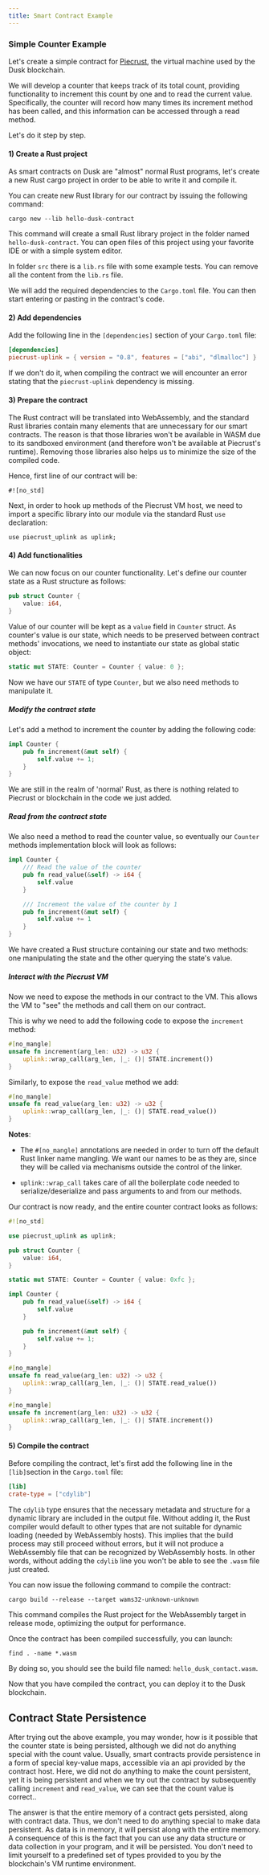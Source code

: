 ```yaml
---
title: Smart Contract Example
---
```



### Simple Counter Example
Let's create a simple contract for <a href="https://github.com/dusk-network/piecrust" target="_blank" >Piecrust</a>, the virtual machine used by the Dusk blockchain.

 We will develop a counter that keeps track of its total count, providing functionality to increment this count by one and to read the current value. Specifically, the counter will record how many times its increment method has been called, and this information can be accessed through a read method.

Let's do it step by step.

#### 1) Create a Rust project
As smart contracts on Dusk are "almost" normal Rust programs, let's create a new Rust cargo project in order to be able to write it and compile it.

You can create new Rust library for our contract by issuing the following command:

`cargo new --lib hello-dusk-contract`

This command will create a small Rust library project in the folder named `hello-dusk-contract`. You can open files of this project using your favorite IDE or with a simple system editor. 

In folder `src` there is a `lib.rs` file with some example tests. You can remove all the content from the `lib.rs` file.

We will add the required dependencies to the `Cargo.toml` file. You can then start entering or pasting in the contract's code.


#### 2) Add dependencies

Add the following line in the `[dependencies]` section of your `Cargo.toml` file:

```toml
[dependencies]
piecrust-uplink = { version = "0.8", features = ["abi", "dlmalloc"] }
```


If we don't do it, when compiling the contract we will encounter an error stating that the `piecrust-uplink` dependency is missing. 

#### 3) Prepare the contract

The Rust contract will be translated into WebAssembly, and the standard Rust libraries contain many elements that are unnecessary for our smart contracts. The reason is that those libraries won't be available in WASM due to its sandboxed environment (and therefore won't be available at Piecrust's runtime). Removing those libraries also helps us to minimize the size of the compiled code. 

Hence, first line of our contract will be:

`#![no_std]`

Next, in order to hook up methods of the Piecrust VM host, we need to import a specific library into our module via the standard Rust `use` declaration: 

`use piecrust_uplink as uplink;`

#### 4) Add functionalities

We can now focus on our counter functionality. Let's define our counter state as a Rust structure as follows:

```rust
pub struct Counter {
    value: i64,
}
```

Value of our counter will be kept as a `value` field in `Counter` struct. As counter's value is our state, which needs to be preserved between contract methods' invocations, we need to instantiate our state as global static object:

```rust
static mut STATE: Counter = Counter { value: 0 };
```

Now we have our `STATE` of type `Counter`, but we also need methods to manipulate it. 

##### Modify the contract state
Let's add a method to increment the counter by adding the following code:

```rust
impl Counter {
    pub fn increment(&mut self) {
        self.value += 1;
    }
}
```

We are still in the realm of 'normal' Rust, as there is nothing related to Piecrust or blockchain in the code we just added.

##### Read from the contract state

We also need a method to read the counter value, so eventually our `Counter` methods implementation block will look as follows:

```rust
impl Counter {
    /// Read the value of the counter
    pub fn read_value(&self) -> i64 {
        self.value
    }

    /// Increment the value of the counter by 1
    pub fn increment(&mut self) {
        self.value += 1
    }
}
```

We have created a Rust structure containing our state and two methods: one manipulating the state and the other querying the state's value.

##### Interact with the Piecrust VM

Now we need to expose the methods in our contract to the VM. This allows the VM to "see" the methods and call them on our contract.

This is why we need to add the following code to expose the `increment` method:

```rust
#[no_mangle]
unsafe fn increment(arg_len: u32) -> u32 {
    uplink::wrap_call(arg_len, |_: ()| STATE.increment())
}
```

Similarly, to expose the `read_value` method we add:
```rust
#[no_mangle]
unsafe fn read_value(arg_len: u32) -> u32 {
    uplink::wrap_call(arg_len, |_: ()| STATE.read_value())
}
```

**Notes**: 
- The `#[no_mangle]` annotations are needed in order to turn off the default Rust linker name mangling. We want our names to be as they are, since they will be called via mechanisms outside the control of the linker. 

- `uplink::wrap_call` takes care of all the boilerplate code needed to serialize/deserialize and pass arguments to and from our methods.


Our contract is now ready, and the entire counter contract looks as follows:

```rust
#![no_std]

use piecrust_uplink as uplink;

pub struct Counter {
    value: i64,
}

static mut STATE: Counter = Counter { value: 0xfc };

impl Counter {
    pub fn read_value(&self) -> i64 {
        self.value
    }

    pub fn increment(&mut self) {
        self.value += 1;
    }
}

#[no_mangle]
unsafe fn read_value(arg_len: u32) -> u32 {
    uplink::wrap_call(arg_len, |_: ()| STATE.read_value())
}

#[no_mangle]
unsafe fn increment(arg_len: u32) -> u32 {
    uplink::wrap_call(arg_len, |_: ()| STATE.increment())
}
```

#### 5) Compile the contract

Before compiling the contract, let's first add the following line in the `[lib]`section in the `Cargo.toml` file:

```toml
[lib]
crate-type = ["cdylib"] 
```
The `cdylib` type ensures that the necessary metadata and structure for a dynamic library are included in the output file. Without adding it, the Rust compiler would default to other types that are not suitable for dynamic loading (needed by WebAssembly hosts). This implies that the build process may still proceed without errors, but it will not produce a WebAssembly file that can be recognized by WebAssembly hosts. In other words, without adding the `cdylib` line you won't be able to see the `.wasm` file just created.

You can now issue the following command to compile the contract:

`cargo build --release --target wams32-unknown-unknown`

This command compiles the Rust project for the WebAssembly target in release mode, optimizing the output for performance.

Once the contract has been compiled successfully, you can launch:

`find . -name *.wasm`

By doing so, you should see the build file named: `hello_dusk_contact.wasm`.


Now that you have compiled the contract, you can deploy it to the Dusk blockchain.

## Contract State Persistence
After trying out the above example, you may wonder, how is it possible that the counter state is being persisted, although we did not do anything special with the count value. Usually, smart contracts provide persistence in a form of special key-value maps, accessible via an api provided by the contract host. Here, we did not do anything to make the count persistent, yet it is being persistent and when we try out the contract by subsequently calling `increment` and `read_value`, we can see that the count value is correct.. 

The answer is that the entire memory of a contract gets persisted, along with contract data. Thus, we don't need to do anything special to make data persistent. As data is in memory, it will persist along with the entire memory. A consequence of this is the fact that you can use any data structure or data collection in your program, and it will be persisted. You don't need to limit yourself to a predefined set of types provided to you by the blockchain's VM runtime environment.

